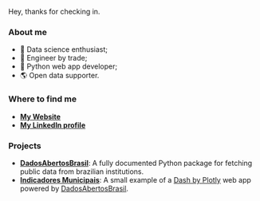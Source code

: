 Hey, thanks for checking in.

### About me
- 🧪 Data science enthusiast;
- 👷 Engineer by trade;
- 🐍 Python web app developer;
- 🌎 Open data supporter.

### Where to find me
- **[My Website](https://www.gustavofurtado.com/)**
- **[My LinkedIn profile](https://www.linkedin.com/in/gustavo-furtado/)**

### Projects
- **[DadosAbertosBrasil](https://github.com/GusFurtado/DadosAbertosBrasil)**: A fully documented Python package for fetching public data from brazilian institutions.
- **[Indicadores Municipais](https://mapa-indicadores-municipais.herokuapp.com/)**: A small example of a [Dash by Plotly](https://plotly.com/dash/) web app powered by [DadosAbertosBrasil](https://github.com/GusFurtado/DadosAbertosBrasil).
